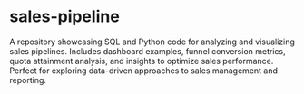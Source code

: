 # sales-pipeline
A repository showcasing SQL and Python code for analyzing and visualizing sales pipelines. Includes dashboard examples, funnel conversion metrics, quota attainment analysis, and insights to optimize sales performance. Perfect for exploring data-driven approaches to sales management and reporting.
